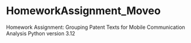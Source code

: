 # HomeworkAssignment_Moveo
Homework Assignment: Grouping Patent Texts for Mobile Communication Analysis
Python version 3.12
